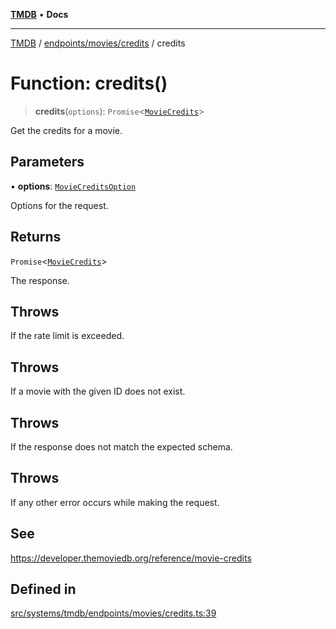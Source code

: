 [**TMDB**](../../../../README.md) • **Docs**

***

[TMDB](../../../../README.md) / [endpoints/movies/credits](../README.md) / credits

# Function: credits()

> **credits**(`options`): `Promise`\<[`MovieCredits`](../../../../structs/Schemas/type-aliases/MovieCredits.md)\>

Get the credits for a movie.

## Parameters

• **options**: [`MovieCreditsOption`](../type-aliases/MovieCreditsOption.md)

Options for the request.

## Returns

`Promise`\<[`MovieCredits`](../../../../structs/Schemas/type-aliases/MovieCredits.md)\>

The response.

## Throws

If the rate limit is exceeded.

## Throws

If a movie with the given ID does not exist.

## Throws

If the response does not match the expected schema.

## Throws

If any other error occurs while making the request.

## See

https://developer.themoviedb.org/reference/movie-credits

## Defined in

[src/systems/tmdb/endpoints/movies/credits.ts:39](https://github.com/Norviah/media-hub/blob/65ee01fce9c30692d28d2f4e608ea7f18b4d7381/src/systems/tmdb/endpoints/movies/credits.ts#L39)
